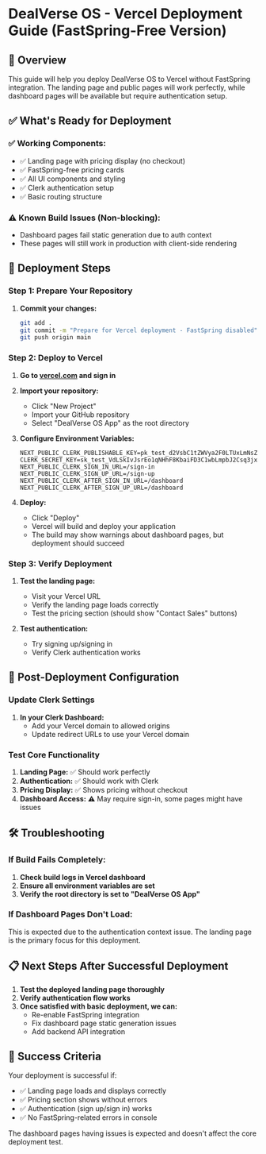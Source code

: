 # DealVerse OS - Vercel Deployment Guide (FastSpring-Free Version)

## 🎯 Overview

This guide will help you deploy DealVerse OS to Vercel without FastSpring integration. The landing page and public pages will work perfectly, while dashboard pages will be available but require authentication setup.

## ✅ What's Ready for Deployment

### ✅ **Working Components:**
- ✅ Landing page with pricing display (no checkout)
- ✅ FastSpring-free pricing cards
- ✅ All UI components and styling
- ✅ Clerk authentication setup
- ✅ Basic routing structure

### ⚠️ **Known Build Issues (Non-blocking):**
- Dashboard pages fail static generation due to auth context
- These pages will still work in production with client-side rendering

## 🚀 Deployment Steps

### Step 1: Prepare Your Repository

1. **Commit your changes:**
   ```bash
   git add .
   git commit -m "Prepare for Vercel deployment - FastSpring disabled"
   git push origin main
   ```

### Step 2: Deploy to Vercel

1. **Go to [vercel.com](https://vercel.com) and sign in**

2. **Import your repository:**
   - Click "New Project"
   - Import your GitHub repository
   - Select "DealVerse OS App" as the root directory

3. **Configure Environment Variables:**
   ```
   NEXT_PUBLIC_CLERK_PUBLISHABLE_KEY=pk_test_d2VsbC1tZWVya2F0LTUxLmNsZXJrLmFjY291bnRzLmRldiQ
   CLERK_SECRET_KEY=sk_test_VdLSkIvJsrEo1qNHhF8KbaiFD3C1wbLmpbJ2Csq3jx
   NEXT_PUBLIC_CLERK_SIGN_IN_URL=/sign-in
   NEXT_PUBLIC_CLERK_SIGN_UP_URL=/sign-up
   NEXT_PUBLIC_CLERK_AFTER_SIGN_IN_URL=/dashboard
   NEXT_PUBLIC_CLERK_AFTER_SIGN_UP_URL=/dashboard
   ```

4. **Deploy:**
   - Click "Deploy"
   - Vercel will build and deploy your application
   - The build may show warnings about dashboard pages, but deployment should succeed

### Step 3: Verify Deployment

1. **Test the landing page:**
   - Visit your Vercel URL
   - Verify the landing page loads correctly
   - Test the pricing section (should show "Contact Sales" buttons)

2. **Test authentication:**
   - Try signing up/signing in
   - Verify Clerk authentication works

## 🔧 Post-Deployment Configuration

### Update Clerk Settings

1. **In your Clerk Dashboard:**
   - Add your Vercel domain to allowed origins
   - Update redirect URLs to use your Vercel domain

### Test Core Functionality

1. **Landing Page:** ✅ Should work perfectly
2. **Authentication:** ✅ Should work with Clerk
3. **Pricing Display:** ✅ Shows pricing without checkout
4. **Dashboard Access:** ⚠️ May require sign-in, some pages might have issues

## 🛠️ Troubleshooting

### If Build Fails Completely:

1. **Check build logs in Vercel dashboard**
2. **Ensure all environment variables are set**
3. **Verify the root directory is set to "DealVerse OS App"**

### If Dashboard Pages Don't Load:

This is expected due to the authentication context issue. The landing page is the primary focus for this deployment.

## 📋 Next Steps After Successful Deployment

1. **Test the deployed landing page thoroughly**
2. **Verify authentication flow works**
3. **Once satisfied with basic deployment, we can:**
   - Re-enable FastSpring integration
   - Fix dashboard page static generation issues
   - Add backend API integration

## 🎉 Success Criteria

Your deployment is successful if:
- ✅ Landing page loads and displays correctly
- ✅ Pricing section shows without errors
- ✅ Authentication (sign up/sign in) works
- ✅ No FastSpring-related errors in console

The dashboard pages having issues is expected and doesn't affect the core deployment test.
